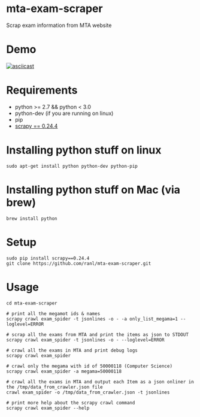 # mta-exam-scraper
Scrap exam information from MTA website

# Demo
[![asciicast](https://asciinema.org/a/4trul1yd7kruv9hltyz3x5brj.png)](https://asciinema.org/a/4trul1yd7kruv9hltyz3x5brj)

# Requirements
* python >= 2.7 && python < 3.0
* python-dev (if you are running on linux)
* pip
* [scrapy == 0.24.4](http://doc.scrapy.org/en/0.24/intro/tutorial.html)

# Installing python stuff on linux
```
sudo apt-get install python python-dev python-pip
```

# Installing python stuff on Mac (via brew)
```
brew install python
```

# Setup
```
sudo pip install scrapy==0.24.4
git clone https://github.com/ranl/mta-exam-scraper.git
```

# Usage
```
cd mta-exam-scraper

# print all the megamot ids & names
scrapy crawl exam_spider -t jsonlines -o - -a only_list_megama=1 --loglevel=ERROR

# scrap all the exams from MTA and print the items as json to STDOUT
scrapy crawl exam_spider -t jsonlines -o - --loglevel=ERROR

# crawl all the exams in MTA and print debug logs
scrapy crawl exam_spider

# crawl only the megama with id of 50000118 (Computer Science)
scrapy crawl exam_spider -a megama=50000118

# crawl all the exams in MTA and output each Item as a json onliner in the /tmp/data_from_crawler.json file
crawl exam_spider -o /tmp/data_from_crawler.json -t jsonlines

# print more help about the scrapy crawl command
scrapy crawl exam_spider --help
```

